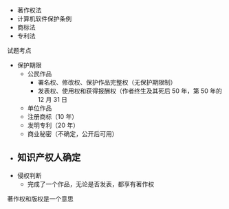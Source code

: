 - 著作权法
- 计算机软件保护条例
- 商标法
- 专利法



试题考点

- 保护期限
  - 公民作品
    - 署名权、修改权、保护作品完整权（无保护期限制）
    - 发表权、使用权和获得报酬权（作者终生及其死后 50 年，第 50 年的 12 月 31 日
  - 单位作品
  - 注册商标（10 年）
  - 发明专利（20 年）
  - 商业秘密（不确定，公开后可用）
- 知识产权人确定
  - 
- 侵权判断
  - 完成了一个作品，无论是否发表，都享有著作权



著作权和版权是一个意思
